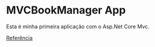 # MVCBookManager App

Esta é minha primeira aplicação com o Asp.Net Core Mvc. 

[Referência](https://docs.microsoft.com/en-us/aspnet/core/tutorials/first-mvc-app/start-mvc?view=aspnetcore-5.0&tabs=visual-studio)